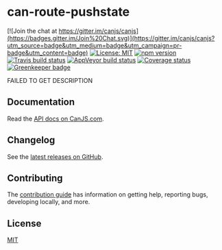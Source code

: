 # can-route-pushstate

[![Join the chat at https://gitter.im/canjs/canjs](https://badges.gitter.im/Join%20Chat.svg)](https://gitter.im/canjs/canjs?utm_source=badge&utm_medium=badge&utm_campaign=pr-badge&utm_content=badge)
[![License: MIT](https://img.shields.io/badge/license-MIT-blue.svg)](https://github.com/canjs/can-route-pushstate/blob/master/LICENSE.md)
[![npm version](https://badge.fury.io/js/can-route-pushstate.svg)](https://www.npmjs.com/package/can-route-pushstate)
[![Travis build status](https://travis-ci.org/canjs/can-route-pushstate.svg?branch=master)](https://travis-ci.org/canjs/can-route-pushstate)
[![AppVeyor build status](https://ci.appveyor.com/api/projects/status/github/canjs/can-route-pushstate?branch=master&svg=true)](https://ci.appveyor.com/project/matthewp/can-route-pushstate)
[![Coverage status](https://coveralls.io/repos/github/canjs/can-route-pushstate/badge.svg?branch=master)](https://coveralls.io/github/canjs/can-route-pushstate?branch=master)
[![Greenkeeper badge](https://badges.greenkeeper.io/canjs/can-route-pushstate.svg)](https://greenkeeper.io/)

FAILED TO GET DESCRIPTION

## Documentation

Read the [API docs on CanJS.com](https://canjs.com/doc/can-route-pushstate.html).

## Changelog

See the [latest releases on GitHub](https://github.com/canjs/can-route-pushstate/releases).

## Contributing

The [contribution guide](https://github.com/canjs/can-route-pushstate/blob/master/CONTRIBUTING.md) has information on getting help, reporting bugs, developing locally, and more.

## License

[MIT](https://github.com/canjs/can-route-pushstate/blob/master/LICENSE.md)


